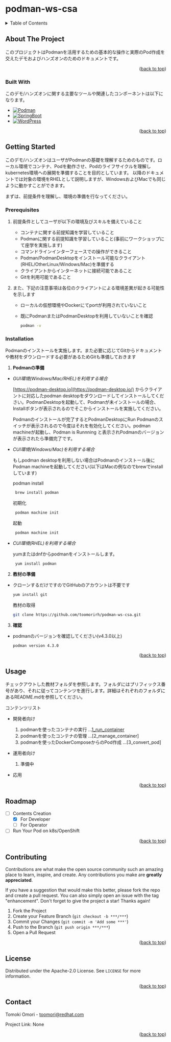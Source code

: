 # podman-ws-csa

<a name="readme-top"></a>

<!-- TABLE OF CONTENTS -->
<details>
  <summary>Table of Contents</summary>
  <ol>
    <li>
      <a href="#about-the-project">About The Project</a>
      <ul>
        <li><a href="#built-with">Built With</a></li>
      </ul>
    </li>
    <li>
      <a href="#getting-started">Getting Started</a>
      <ul>
        <li><a href="#prerequisites">Prerequisites</a></li>
        <li><a href="#installation">Installation</a></li>
      </ul>
    </li>
    <li><a href="#usage">Usage</a></li>
    <li><a href="#roadmap">Roadmap</a></li>
    <li><a href="#contributing">Contributing</a></li>
    <li><a href="#license">License</a></li>
    <li><a href="#contact">Contact</a></li>
  </ol>
</details>



<!-- ABOUT THE PROJECT -->
## About The Project

このプロジェクトはPodmanを活用するための基本的な操作と実際のPod作成を交えたデモおよびハンズオンのためのドキュメントです。

<p align="right">(<a href="#readme-top">back to top</a>)</p>



### Built With

このデモ/ハンズオンに関する主要なツールや関連したコンポーネントは以下になります。


* [![Podman][podman.io]][Podman-url]
* [![SpringBoot][spring.io]][spring-url]
* [![WordPress][wp.org]][wp-url]

<p align="right">(<a href="#readme-top">back to top</a>)</p>



<!-- GETTING STARTED -->
## Getting Started

このデモ/ハンズオンはユーザがPodmanの基礎を理解するためのものです。ローカル環境でコンテナ、Podを動作させ、Podのライフサイクルを理解しkubernetes環境への展開を準備することを目的としています。
以降のドキュメントでは対象の環境をRHELとして説明しますが、WindowsおよびMacでも同じように動かすことができます。

まずは、前提条件を理解し、環境の準備を行なってください。




### Prerequisites

1. 前提条件としてユーザが以下の環境及びスキルを備えていること
    * コンテナに関する前提知識を学習していること
    * Podmanに関する前提知識を学習していること(事前にワークショップにて座学を実施します)
    * コマンドラインインターフェースでの操作ができること
    * Podman/PodmanDesktopをインストール可能なクライアント(RHEL/OtherLinux/Windows/Mac)を準備する
    * クライアントからインターネットに接続可能であること
    * Gitを利用可能であること

2. また、下記の注意事項は各位のクライアントによる環境差異が起きる可能性を示します
    * ローカルの仮想環境やDockerにてportが利用されていないこと
    * 既にPodmanまたはPodmanDesktopを利用していないことを確認
  
      ```sh
      podman -v
      ```



### Installation

Podmanのインストールを実施します。また必要に応じてGitからドキュメントや教材をダウンロードする必要があるためGitも準備しておきます

1. **Podmanの準備**
  * *GUI環境(Windows/Mac/RHEL)を利用する場合*
   
    [https://podman-desktop.io](https://podman-desktop.io/) からクライアントに対応したpodman desktopをダウンロードしてインストールしてください。PodmanDesktopを起動して、Podmanが未インストールの場合、Installボタンが表示されるのでそこからインストールを実施してください。

    Podmanのインストールが完了するとPodmanDesktopにRun Podmanのスイッチが表示されるので今度はそれを有効化してください。podman machineが起動し、Podman is Runnning と表示されPodmanのバージョンが表示されたら準備完了です。

  * *CUI環境(Windows/Mac)を利用する場合*

    もしpodman desktopを利用しない場合はPodmanのインストール後にPodman machineを起動してください(以下はMacの例なのでbrewでinstallしています)

    podman install
    ```sh
     brew install podman 
    ```
    初期化
    ```sh
     podman machine init 
    ```
    起動
    ```sh
     podman machine init 
    ```


  * *CUI環境(RHEL)を利用する場合*

    yumまたはdnfからpodmanをインストールします。
    ```sh
     yum install podman
    ```



2. **教材の準備**
  * クローンするだけですのでGitHubのアカウントは不要です
    ```sh
    yum install git
    ```
    教材の取得
    ```sh
    git clone https://github.com/toomorirh/podman-ws-csa.git
    ```
3. **確認**
  * podmanのバージョンを確認してください(v4.3.0以上)
    ```sh
    podman version 4.3.0
    ```

<p align="right">(<a href="#readme-top">back to top</a>)</p>



<!-- USAGE EXAMPLES -->
## Usage

チェックアウトした教材フォルダを参照します。フォルダにはプリフィックス番号があり、それに従ってコンテンツを進行します。詳細はそれぞれのフォルダにあるREADME.mdを参照してください。

コンテンツリスト
* 開発者向け
  1. podmanを使ったコンテナの実行 ...[1_run_container](./1_run_container/README.mdabout-contents)
  2. podmanを使ったコンテナの管理 ...[2_manage_container]
  3. podmanを使ったDockerComposeからのPod作成 ...[3_convert_pod]


* 運用者向け
  1. 準備中

* 応用


<p align="right">(<a href="#readme-top">back to top</a>)</p>



<!-- ROADMAP -->
## Roadmap

- [ ] Contents Creation
    - [x] For Developer
    - [ ] For Operator
- [ ] Run Your Pod on k8s/OpenShift

<p align="right">(<a href="#readme-top">back to top</a>)</p>



<!-- CONTRIBUTING -->
## Contributing

Contributions are what make the open source community such an amazing place to learn, inspire, and create. Any contributions you make are **greatly appreciated**.

If you have a suggestion that would make this better, please fork the repo and create a pull request. You can also simply open an issue with the tag "enhancement".
Don't forget to give the project a star! Thanks again!

1. Fork the Project
2. Create your Feature Branch (`git checkout -b ***/***`)
3. Commit your Changes (`git commit -m 'Add some ***'`)
4. Push to the Branch (`git push origin ***/***`)
5. Open a Pull Request

<p align="right">(<a href="#readme-top">back to top</a>)</p>



<!-- LICENSE -->
## License

Distributed under the Apache-2.0 License. See `LICENSE` for more information.

<p align="right">(<a href="#readme-top">back to top</a>)</p>



<!-- CONTACT -->
## Contact

Tomoki Omori -  toomori@redhat.com

Project Link: None

<p align="right">(<a href="#readme-top">back to top</a>)</p>



<!-- MARKDOWN LINKS & IMAGES -->
<!-- https://www.markdownguide.org/basic-syntax/#reference-style-links -->

[podman.io]: https://img.shields.io/badge/Podman-892CA0?logo=podman&style=for-the-badge
[podman-url]: https://podman.io/
[spring.io]: https://img.shields.io/badge/SpringBoot-6DB33F?style=for-the-badge&logo=Spring&logoColor=white
[spring-url]: https://spring.io/projects/spring-boot
[wp.org]: https://img.shields.io/badge/Wordpress-21759B.svg?logo=wordpress&style=for-the-badge
[wp-url]: hhttps://ja.wordpress.org/



